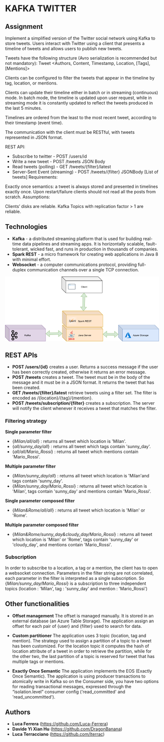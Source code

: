 # KAFKA TWITTER

## Assignment

Implement a simplified version of the Twitter social network using Kafka to store tweets. Users interact with Twitter using a client that presents a timeline of tweets and allows users to publish new tweets.

Tweets have the following structure (Avro serialization is recommended but not mandatory):
Tweet <Authors, Content, Timestamp, Location, [Tags], [Mentions]>

Clients can be configured to filter the tweets that appear in the timeline by tag, location, or mentions.

Clients can update their timeline either in batch or in streaming (continuous) mode. In batch mode, the timeline is updated upon user request, while in streaming mode it is constantly updated to reflect the tweets produced in the last 5 minutes.

Timelines are ordered from the least to the most recent tweet, according to their timestamp (event time).

The communication with the client must be RESTful, with tweets represented in JSON format.

REST API:

- Subscribe to twitter - POST /users/id
- Write a new tweet - POST /tweets JSON Body
- Read tweets (polling) - GET /tweets/{filter}/latest
- Server-Sent Event (streaming) - POST /tweets/{filter} JSONBody [List of tweets]
Requirements:

Exactly once semantics: a tweet is always stored and presented in timelines exactly once.
Upon restart/failure clients should not read all the posts from scratch.
Assumptions:

Clients’ disks are reliable.
Kafka Topics with replication factor > 1 are reliable.

## Technologies

- **Kafka** - a distributed streaming platform that is used for building real-time data pipelines and streaming apps. It is horizontally scalable, fault-tolerant, wicked fast, and runs in production in thousands of companies.
- **Spark REST** - a micro framework for creating web applications in Java 8 with minimal effort.
- **Websocket** - a computer communications protocol, providing full-duplex communication channels over a single TCP connection.

![Alt text](images/architecture.png "Architecture")

## REST APIs

- **POST /users/{id}** creates a user. Returns a success message if the user has been correctly created, otherwise it returns an error message.
- **POST /tweets** creates a tweet. The tweet must be in the body of the message and it must be in a JSON format. It returns the tweet that has been created.
- **GET /tweets/{filter}/latest** retrieve tweets using a filter set. The filter is encoded as /{location}/{tag}/{mention}.
- **POST /tweets/subscription/{filter}** creates a subscription. The server will notify the client whenever it receives a tweet that matches the filter.

### Filtering strategy
**Single parameter filter**
- {*Milan/all/all*} : returns all tweet which location is 'Milan'.
- {*all/sunny_day/all*} : returns all tweet which tags contain 'sunny_day'.
- {*all/all/Mario_Rossi*} : returns all tweet which mentions contain 'Mario_Rossi'.

**Multiple parameter filter**
- {*Milan/sunny_day/all*} : returns all tweet which location is 'Milan'and tags contain 'sunny_day'.
- {*Milan/sunny_day/Mario_Rossi*} : returns all tweet which location is 'Milan', tags contain 'sunny_day' and mentions contain 'Mario_Rossi'.

**Single parameter composed filter**
- {*Milan&Rome/all/all*} : returns all tweet which location is 'Milan' or 'Rome'.

**Multiple parameter composed filter** 
- {*Milan&Rome/sunny_day&cloudy_day/Mario_Rossi*} : returns all tweet which location is 'Milan' or 'Rome', tags contain 'sunny_day' or 'cloudy_day', and mentions contain 'Mario_Rossi'.

### Subscription
In order to subscribe to a location, a tag or a mention, the client has to open a websocket connection. Parameters in the filter string are not correlated, each parameter in the filter is interpreted as a single subscription.
So {*Milan/sunny_day/Mario_Rossi*} is a subscription to three independent topics (location : 'Milan', tag : 'sunny_day' and mention : 'Mario_Rossi')

## Other functionalities

- **Offset management**
The offset is managed manually. It is stored in an external database (an Azure Table Storage). The application assign an offset for each pair of {user} and {filter} used to search for data.

- **Custom partitioner**
The application uses 3 topic (location, tag and mention). The strategy used to assign a partition of a topic to a tweet has been customized. For the location topic it computes the hash of location attribute of a tweet in order to retrieve the partition, while for the other two, the last partition of a topic is reserved for tweet that has multiple tags or mentions.

- **Exactly Once Semantic**
The application implements the EOS (Exactly Once Semantic). The application is using producer transactions to atomically write in Kafka so on the Consumer side, you have two options for reading transactional messages, expressed through the “isolation.level” consumer config ('read_committed' and 'read_uncommitted').

## Authors

* **Luca Ferrera** (https://github.com/Luca-Ferrera)
* **Davide Yi Xian Hu** (https://github.com/DragonBanana)
* **Luca Terracciano** (https://github.com/lterrac)
